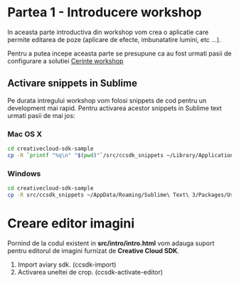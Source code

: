 # Partea 1 - Introducere workshop

In aceasta parte introductiva din workshop vom crea o aplicatie care permite editarea de poze (aplicare de efecte, imbunatatire lumini, etc ...).

Pentru a putea incepe aceasta parte se presupune ca au fost urmati pasii de configurare a solutiei [Cerinte workshop](../../README.md)

## Activare snippets in Sublime

Pe durata intregului workshop vom folosi snippets de cod pentru un development mai rapid. Pentru activarea acestor snippets in Sublime text urmati pasii de mai jos:

### Mac OS X

```bash
cd creativecloud-sdk-sample
cp -R `printf "%q\n" "$(pwd)"`/src/ccsdk_snippets ~/Library/Application\ Support/Sublime\ Text\ 3/Packages/User/
```

### Windows

```bash
cd creativecloud-sdk-sample
cp -R src/ccsdk_snippets ~/AppData/Roaming/Sublime\ Text\ 3/Packages/User/
```

# Creare editor imagini

Pornind de la codul existent in **src/intro/intro.html** vom adauga suport pentru editorul de imagini furnizat de **Creative Cloud SDK**.

1. Import aviary sdk. (ccsdk-import)
1. Activarea uneltei de crop. (ccsdk-activate-editor)
